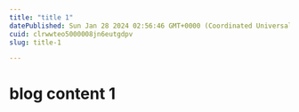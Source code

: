```yaml
---
title: "title 1"
datePublished: Sun Jan 28 2024 02:56:46 GMT+0000 (Coordinated Universal Time)
cuid: clrwwteo5000008jn6eutgdpv
slug: title-1

---
```



# blog content 1